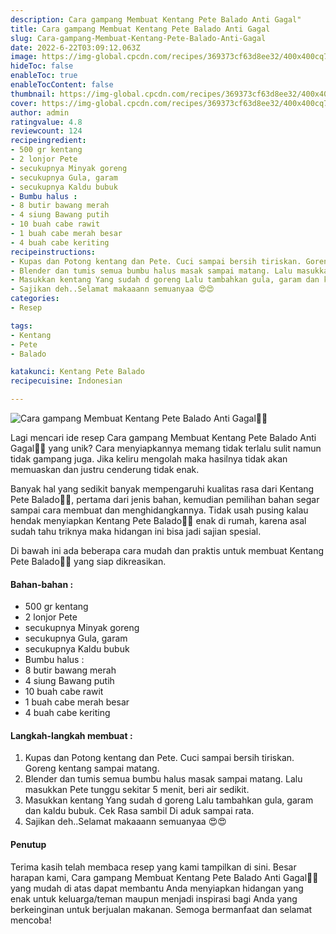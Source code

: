 ```yaml
---
description: Cara gampang Membuat Kentang Pete Balado Anti Gagal"
title: Cara gampang Membuat Kentang Pete Balado Anti Gagal
slug: Cara-gampang-Membuat-Kentang-Pete-Balado-Anti-Gagal
date: 2022-6-22T03:09:12.063Z
image: https://img-global.cpcdn.com/recipes/369373cf63d8ee32/400x400cq70/photo.jpg
hideToc: false
enableToc: true
enableTocContent: false
thumbnail: https://img-global.cpcdn.com/recipes/369373cf63d8ee32/400x400cq70/photo.jpg
cover: https://img-global.cpcdn.com/recipes/369373cf63d8ee32/400x400cq70/photo.jpg
author: admin
ratingvalue: 4.8
reviewcount: 124
recipeingredient:
- 500 gr kentang
- 2 lonjor Pete
- secukupnya Minyak goreng
- secukupnya Gula, garam
- secukupnya Kaldu bubuk
- Bumbu halus :
- 8 butir bawang merah
- 4 siung Bawang putih
- 10 buah cabe rawit
- 1 buah cabe merah besar
- 4 buah cabe keriting
recipeinstructions:
- Kupas dan Potong kentang dan Pete. Cuci sampai bersih tiriskan. Goreng kentang sampai matang.
- Blender dan tumis semua bumbu halus masak sampai matang. Lalu masukkan Pete tunggu sekitar 5 menit, beri air sedikit.
- Masukkan kentang Yang sudah d goreng Lalu tambahkan gula, garam dan kaldu bubuk. Cek Rasa sambil Di aduk sampai rata.
- Sajikan deh..Selamat makaaann semuanyaa 😍😍
categories:
- Resep

tags:
- Kentang
- Pete
- Balado

katakunci: Kentang Pete Balado
recipecuisine: Indonesian

---
```


![Cara gampang Membuat Kentang Pete Balado Anti Gagal👩‍🍳](https://img-global.cpcdn.com/recipes/369373cf63d8ee32/400x400cq70/photo.jpg)

Lagi mencari ide resep Cara gampang Membuat Kentang Pete Balado Anti Gagal👩‍🍳 yang unik? Cara menyiapkannya memang tidak terlalu sulit namun tidak gampang juga. Jika keliru mengolah maka hasilnya tidak akan memuaskan dan justru cenderung tidak enak.

Banyak hal yang sedikit banyak mempengaruhi kualitas rasa dari Kentang Pete Balado👩‍🍳, pertama dari jenis bahan, kemudian pemilihan bahan segar sampai cara membuat dan menghidangkannya. Tidak usah pusing kalau hendak menyiapkan Kentang Pete Balado👩‍🍳 enak di rumah, karena asal sudah tahu triknya maka hidangan ini bisa jadi sajian spesial.

Di bawah ini ada beberapa cara mudah dan praktis untuk membuat Kentang Pete Balado👩‍🍳 yang siap dikreasikan.

<!--inarticleads1-->

#### Bahan-bahan :

- 500 gr kentang
- 2 lonjor Pete
- secukupnya Minyak goreng
- secukupnya Gula, garam
- secukupnya Kaldu bubuk
- Bumbu halus :
- 8 butir bawang merah
- 4 siung Bawang putih
- 10 buah cabe rawit
- 1 buah cabe merah besar
- 4 buah cabe keriting

<!--inarticleads2-->

#### Langkah-langkah membuat :

1. Kupas dan Potong kentang dan Pete. Cuci sampai bersih tiriskan. Goreng kentang sampai matang.
1. Blender dan tumis semua bumbu halus masak sampai matang. Lalu masukkan Pete tunggu sekitar 5 menit, beri air sedikit.
1. Masukkan kentang Yang sudah d goreng Lalu tambahkan gula, garam dan kaldu bubuk. Cek Rasa sambil Di aduk sampai rata.
1. Sajikan deh..Selamat makaaann semuanyaa 😍😍

#### Penutup

Terima kasih telah membaca resep yang kami tampilkan di sini. Besar harapan kami, Cara gampang Membuat Kentang Pete Balado Anti Gagal👩‍🍳 yang mudah di atas dapat membantu Anda menyiapkan hidangan yang enak untuk keluarga/teman maupun menjadi inspirasi bagi Anda yang berkeinginan untuk berjualan makanan. Semoga bermanfaat dan selamat mencoba!